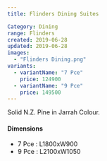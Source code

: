 ```yaml
---
title: Flinders Dining Suites

Category: Dining
range: Flinders
created: 2019-06-28
updated: 2019-06-28
images:
  - "Flinders Dining.png"
variants:
  - variantName: "7 Pce"
    price: 124900
  - variantName: "9 Pce"
    price: 149500
---
```

Solid N.Z. Pine in Jarrah Colour.

#### Dimensions

* 7 Pce : L1800xW900
* 9 Pce : L2100xW1050
